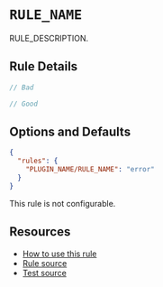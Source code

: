 # `RULE_NAME`

RULE_DESCRIPTION.

## Rule Details

```ts
// Bad

// Good
```

## Options and Defaults

```json
{
  "rules": {
    "PLUGIN_NAME/RULE_NAME": "error"
  }
}
```

This rule is not configurable.

## Resources

- [How to use this rule](https://complete-ts.github.io/eslint-plugin-complete)
- [Rule source](https://github.com/complete-ts/complete/blob/main/packages/eslint-plugin-complete/src/rules/RULE_NAME.ts)
- [Test source](https://github.com/complete-ts/complete/blob/main/packages/eslint-plugin-complete/tests/rules/RULE_NAME.test.ts)
